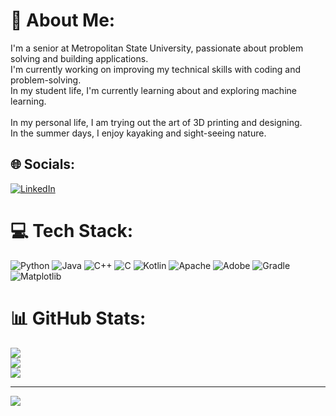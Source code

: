 # 💫 About Me:
I'm a senior at Metropolitan State University, passionate about problem solving and building applications.<br>I'm currently working on improving my technical skills with coding and problem-solving. <br>In my student life, I'm currently learning about and exploring machine learning. <br><br>In my personal life, I am trying out the art of 3D printing and designing. <br>In the summer days, I enjoy kayaking and sight-seeing nature.


## 🌐 Socials:
[![LinkedIn](https://img.shields.io/badge/LinkedIn-%230077B5.svg?logo=linkedin&logoColor=white)](https://linkedin.com/in/cvang21) 

# 💻 Tech Stack:
![Python](https://img.shields.io/badge/python-3670A0?style=for-the-badge&logo=python&logoColor=ffdd54) ![Java](https://img.shields.io/badge/java-%23ED8B00.svg?style=for-the-badge&logo=openjdk&logoColor=white) ![C++](https://img.shields.io/badge/c++-%2300599C.svg?style=for-the-badge&logo=c%2B%2B&logoColor=white) ![C](https://img.shields.io/badge/c-%2300599C.svg?style=for-the-badge&logo=c&logoColor=white) ![Kotlin](https://img.shields.io/badge/kotlin-%237F52FF.svg?style=for-the-badge&logo=kotlin&logoColor=white) ![Apache](https://img.shields.io/badge/apache-%23D42029.svg?style=for-the-badge&logo=apache&logoColor=white) ![Adobe](https://img.shields.io/badge/adobe-%23FF0000.svg?style=for-the-badge&logo=adobe&logoColor=white) ![Gradle](https://img.shields.io/badge/Gradle-02303A.svg?style=for-the-badge&logo=Gradle&logoColor=white) ![Matplotlib](https://img.shields.io/badge/Matplotlib-%23ffffff.svg?style=for-the-badge&logo=Matplotlib&logoColor=black)
# 📊 GitHub Stats:
![](https://github-readme-stats.vercel.app/api?username=Chang-Vang&theme=dark&hide_border=false&include_all_commits=false&count_private=false)<br/>
![](https://github-readme-streak-stats.herokuapp.com/?user=Chang-Vang&theme=dark&hide_border=false)<br/>
![](https://github-readme-stats.vercel.app/api/top-langs/?username=Chang-Vang&theme=dark&hide_border=false&include_all_commits=false&count_private=false&layout=compact)

---
[![](https://visitcount.itsvg.in/api?id=Project-Escape&icon=0&color=2)](https://visitcount.itsvg.in)
